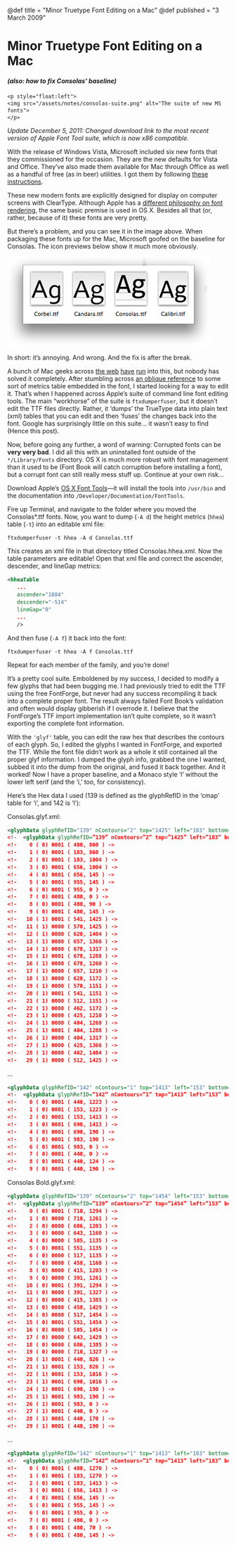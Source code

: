 @def title = "Minor Truetype Font Editing on a Mac"
@def published = "3 March 2009"

# Minor Truetype Font Editing on a Mac

#### _(also: how to fix Consolas' baseline)_

~~~
<p style="float:left">
<img src="/assets/notes/consolas-suite.png" alt="The suite of new MS fonts">
</p>
~~~
_Update December 5, 2011: Changed download link to the most recent version of Apple Font Tool suite, which is now x86 compatible._

With the release of Windows Vista, Microsoft included six new fonts that they commissioned
for the occasion. They are the new defaults for Vista and Office. They’ve also made them
available for Mac through Office as well as a handful of free (as in beer) utilities. I got
them by following [these instructions](https://web.archive.org/web/20160315092834/http://www.wezm.net/technical/2009/03/install-consolas-mac-osx/).

These new modern fonts are explicitly designed for display on computer screens with
ClearType. Although Apple has a [different philosophy on font rendering](http://www.codinghorror.com/blog/archives/000884.html), the same basic
premise is used in OS X. Besides all that (or, rather, because of it) these fonts are very
pretty.

But there’s a problem, and you can see it in the image above. When packaging these fonts up
for the Mac, Microsoft goofed on the baseline for Consolas. The icon previews below show it
much more obviously.

![Icon previews with baselines](/assets/notes/consolas-baselines.png)

In short: it’s annoying. And wrong. And the fix is after the break.

A bunch of Mac geeks across [the web](http://www.google.com/search?hl=en&rls=en-us&q=consolas+mac)
[have](http://bandes-storch.net/blog/2008/12/21/consolas-controlled/) [run](http://www.command-tab.com/2008/12/16/consolas-cursor-fix/) into this, but nobody has solved it completely.
After stumbling across [an oblique reference](http://bandes-storch.net/blog/2008/12/21/consolas-controlled/#comment-2042) to some sort of metrics table embedded in the
font, I started looking for a way to edit it. That’s when I happened across Apple’s suite of
command line font editing tools. The main “workhorse” of the suite is `ftxdumperfuser`, but it
doesn’t edit the TTF files directly. Rather, it ‘dumps’ the TrueType data into plain text
(xml) tables that you can edit and then ‘fuses’ the changes back into the font. Google has
surprisingly little on this suite… it wasn’t easy to find (Hence this post).

Now, before going any further, a word of warning: Corrupted fonts can be **very very bad**. I
did all this with an uninstalled font outside of the `*/Library/Fonts` directory. OS X is much
more robust with font management than it used to be (Font Book will catch corruption before
installing a font), but a corrupt font can still really mess stuff up. Continue at your own
risk…

Download Apple’s [OS X Font Tools](https://developer.apple.com/downloads/index.action)—it
will install the tools into `/usr/bin` and the documentation into
`/Developer/Documentation/FontTools`.

Fire up Terminal, and navigate to the folder where you moved the Consolas*.ttf fonts. Now,
you want to dump (`-A d`) the height metrics (`hhea`) table (`-t`) into an editable xml file:

```
ftxdumperfuser -t hhea -A d Consolas.ttf
```

This creates an xml file in that directory titled Consolas.hhea.xml. Now the table
parameters are editable! Open that xml file and correct the ascender, descender, and lineGap
metrics:

```xml
<hheaTable
   ...
   ascender="1884"
   descender="-514"
   lineGap="0"
   ...
   />
 ```

And then fuse (`-A f`) it back into the font:

```
ftxdumperfuser -t hhea -A f Consolas.ttf
```

Repeat for each member of the family, and you’re done!

It’s a pretty cool suite. Emboldened by my success, I decided to modify a few glyphs that
had been bugging me. I had previously tried to edit the TTF using the free FontForge, but
never had any success recompiling it back into a complete proper font. The result always
failed Font Book’s validation and often would display gibberish if I overrode it. I believe
that the FontForge’s TTF import implementation isn’t quite complete, so it wasn’t exporting
the complete font information.

With the `'glyf'` table, you can edit the raw hex that describes the contours of each glyph.
So, I edited the glyphs I wanted in FontForge, and exported the TTF. While the font file
didn’t work as a whole it still contained all the proper glyf information. I dumped the
glyph info, grabbed the one I wanted, subbed it into the dump from the original, and fused
it back together. And it worked! Now I have a proper baseline, and a Monaco style ‘l’
without the lower left serif (and the ‘i,’ too, for consistency).

Here’s the Hex data I used (139 is defined as the glyphRefID in the ‘cmap’ table for ‘i’,
and 142 is ‘l’):

Consolas.glyf.xml:

```xml
<glyphData glyphRefID="139" nContours="2" top="1425" left="183" bottom="0" right="955" data="000200B7000003BB05910009001D 0041BC000F01FD0019000401B1400E090109010906071E0409F607510AB80128400A14401014481400F5034F003FEDDE2BED3FED320110D6CD39392F2F10E1D4E13130 01213521112115213D0113321E0215140E0223222E0235343E0201E0FED701D9012BFE253D1D3225151525321D1D322515152532035C90FCA5915A3705001526311D1C3226151526321C1D31261500" />
<!-  <glyphData glyphRefID=”139” nContours=”2” top=”1425” left=”183” bottom=”0” right=”955” data=”000200B7000003BB05910009001D000001213521112115213D0113321E0215140E0223222E0235343E0201E0FED701D9012BFE253D1D3225151525321D1D322515152532035C90FCA5915A3705001526311D1C3226151526321C1D31261500” /> ->
<!-    0 ( 0) 0001 ( 480, 860 ) ->
<!-    1 ( 0) 0001 ( 183, 860 ) ->
<!-    2 ( 0) 0001 ( 183, 1004 ) ->
<!-    3 ( 0) 0001 ( 656, 1004 ) ->
<!-    4 ( 0) 0001 ( 656, 145 ) ->
<!-    5 ( 0) 0001 ( 955, 145 ) ->
<!-    6 ( 0) 0001 ( 955, 0 ) ->
<!-    7 ( 0) 0001 ( 480, 0 ) ->
<!-    8 ( 0) 0001 ( 480, 90 ) ->
<!-    9 ( 0) 0001 ( 480, 145 ) ->
<!-   10 ( 1) 0001 ( 541, 1425 ) ->
<!-   11 ( 1) 0000 ( 570, 1425 ) ->
<!-   12 ( 1) 0000 ( 620, 1404 ) ->
<!-   13 ( 1) 0000 ( 657, 1366 ) ->
<!-   14 ( 1) 0000 ( 678, 1317 ) ->
<!-   15 ( 1) 0001 ( 678, 1288 ) ->
<!-   16 ( 1) 0000 ( 678, 1260 ) ->
<!-   17 ( 1) 0000 ( 657, 1210 ) ->
<!-   18 ( 1) 0000 ( 620, 1172 ) ->
<!-   19 ( 1) 0000 ( 570, 1151 ) ->
<!-   20 ( 1) 0001 ( 541, 1151 ) ->
<!-   21 ( 1) 0000 ( 512, 1151 ) ->
<!-   22 ( 1) 0000 ( 462, 1172 ) ->
<!-   23 ( 1) 0000 ( 425, 1210 ) ->
<!-   24 ( 1) 0000 ( 404, 1260 ) ->
<!-   25 ( 1) 0001 ( 404, 1288 ) ->
<!-   26 ( 1) 0000 ( 404, 1317 ) ->
<!-   27 ( 1) 0000 ( 425, 1366 ) ->
<!-   28 ( 1) 0000 ( 462, 1404 ) ->
<!-   29 ( 1) 0000 ( 512, 1425 ) ->
```

...

```xml
<glyphData glyphRefID="142" nContours="1" top="1413" left="153" bottom="0" right="983" data="00010099000003D705850009 004FB10102435558B40202090803B80211400F0609090A0B0409FA075100FA40025300183F1A4DED3FED32111201392FCDFDC411392F31301B400A0409FA075100FA40025300183F1A4DED3FED32313059 01213521112115213D0101B8FEE102190125FDE104C7BEFB39BE7C42000000" />
<!-  <glyphData glyphRefID=”142” nContours=”1” top=”1413” left=”153” bottom=”0” right=”983” data=”00010099000003D705850009000001213521112115213D0101B8FEE102190125FDE104C7BEFB39BE7C42000000” />  ->
<!-    0 ( 0) 0001 ( 440, 1223 ) ->
<!-    1 ( 0) 0001 ( 153, 1223 ) ->
<!-    2 ( 0) 0001 ( 153, 1413 ) ->
<!-    3 ( 0) 0001 ( 690, 1413 ) ->
<!-    4 ( 0) 0001 ( 690, 190 ) ->
<!-    5 ( 0) 0001 ( 983, 190 ) ->
<!-    6 ( 0) 0001 ( 983, 0 ) ->
<!-    7 ( 0) 0001 ( 440, 0 ) ->
<!-    8 ( 0) 0001 ( 440, 124 ) ->
<!-    9 ( 0) 0001 ( 440, 190 ) ->
```

Consolas Bold.glyf.xml:
```xml
<glyphData glyphRefID="139" nContours="2" top="1454" left="153" bottom="0" right="983" data="00020099000003D705AE0013001D 007FB10102435558BC000A023C00000018021140121D1C151D19191D151C041E1F181DFA1B510FB8014B400D0F051F050218030514FA40164F00183F1A4DEDDE5F5E5DED3FED3211120117392F2F2F2F10FDD4ED31301BB5181DFA1B510FB8014B400D0F051F050218030514FA40164F00183F1A4DEDDE5F5E5DED3FED32313059 01140E0223222E0235343E0233321E0201213521112115213D0102C6182B3A22223B2B18182B3B22223A2B18FEF2FEE102190125FDE1050E213A2B19192B3A21213A2C19192C3AFE0BBEFCC6BEAA140000" />
<!-  <glyphData glyphRefID=”139” nContours=”2” top=”1454” left=”153” bottom=”0” right=”983” data=”00020099000003D705AE0013001D000001140E0223222E0235343E0233321E0201213521112115213D0102C6182B3A22223B2B18182B3B22223A2B18FEF2FEE102190125FDE1050E213A2B19192B3A21213A2C19192C3AFE0BBEFCC6BEAA140000” />   ->
<!-    0 ( 0) 0001 ( 710, 1294 ) ->
<!-    1 ( 0) 0000 ( 710, 1261 ) ->
<!-    2 ( 0) 0000 ( 686, 1203 ) ->
<!-    3 ( 0) 0000 ( 643, 1160 ) ->
<!-    4 ( 0) 0000 ( 585, 1135 ) ->
<!-    5 ( 0) 0001 ( 551, 1135 ) ->
<!-    6 ( 0) 0000 ( 517, 1135 ) ->
<!-    7 ( 0) 0000 ( 458, 1160 ) ->
<!-    8 ( 0) 0000 ( 415, 1203 ) ->
<!-    9 ( 0) 0000 ( 391, 1261 ) ->
<!-   10 ( 0) 0001 ( 391, 1294 ) ->
<!-   11 ( 0) 0000 ( 391, 1327 ) ->
<!-   12 ( 0) 0000 ( 415, 1385 ) ->
<!-   13 ( 0) 0000 ( 458, 1429 ) ->
<!-   14 ( 0) 0000 ( 517, 1454 ) ->
<!-   15 ( 0) 0001 ( 551, 1454 ) ->
<!-   16 ( 0) 0000 ( 585, 1454 ) ->
<!-   17 ( 0) 0000 ( 643, 1429 ) ->
<!-   18 ( 0) 0000 ( 686, 1385 ) ->
<!-   19 ( 0) 0000 ( 710, 1327 ) ->
<!-   20 ( 1) 0001 ( 440, 826 ) ->
<!-   21 ( 1) 0001 ( 153, 826 ) ->
<!-   22 ( 1) 0001 ( 153, 1016 ) ->
<!-   23 ( 1) 0001 ( 690, 1016 ) ->
<!-   24 ( 1) 0001 ( 690, 190 ) ->
<!-   25 ( 1) 0001 ( 983, 190 ) ->
<!-   26 ( 1) 0001 ( 983, 0 ) ->
<!-   27 ( 1) 0001 ( 440, 0 ) ->
<!-   28 ( 1) 0001 ( 440, 170 ) ->
<!-   29 ( 1) 0001 ( 440, 190 ) ->
```

...

```xml
<glyphData glyphRefID="142" nContours="1" top="1413" left="183" bottom="0" right="955" data="000100B7000003BB05850009 002AB9000401B14011090109010906070A0409F6075100D50353003FED3FED320110D6CD39392F2F10E13130 01213521112115213D0101E0FED701D9012BFE2504F68FFB0C91464B" />
<!-  <glyphData glyphRefID=”142” nContours=”1” top=”1413” left=”183” bottom=”0” right=”955” data=”000100B7000003BB05850009000001213521112115213D0101E0FED701D9012BFE2504F68FFB0C91464B” />  ->
<!-    0 ( 0) 0001 ( 480, 1270 ) ->
<!-    1 ( 0) 0001 ( 183, 1270 ) ->
<!-    2 ( 0) 0001 ( 183, 1413 ) ->
<!-    3 ( 0) 0001 ( 656, 1413 ) ->
<!-    4 ( 0) 0001 ( 656, 145 ) ->
<!-    5 ( 0) 0001 ( 955, 145 ) ->
<!-    6 ( 0) 0001 ( 955, 0 ) ->
<!-    7 ( 0) 0001 ( 480, 0 ) ->
<!-    8 ( 0) 0001 ( 480, 70 ) ->
<!-    9 ( 0) 0001 ( 480, 145 ) ->
```
